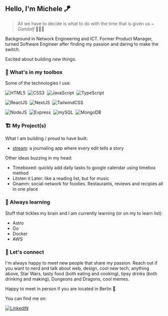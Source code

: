 ## Hello, I'm Michele 🪁

> All we have to decide is what to do with the time that is given us ~ _Gandalf_ 🧙🏻‍♂️

Background in Network Engineering and ICT. Former Product Manager, turned Software Engineer after finding my passion and daring to make the switch. 

Excited about building new things. 

### 🧰 What's in my toolbox

Some of the technologies I use:

![HTML5](https://img.shields.io/badge/HTML5-E34F26?&style=for-the-badge&logo=html5&logoColor=white)&nbsp;
![CSS3](https://img.shields.io/badge/CSS3-%231572B6?&style=for-the-badge&logo=css3&logoColor=white)&nbsp;
![JavaScript](https://img.shields.io/badge/JAVASCRIPT-323330?&style=for-the-badge&logo=javascript&logoColor=%23F7DF1E)&nbsp;
![TypeScript](https://img.shields.io/badge/TYPESCRIPT-%23007ACC?&style=for-the-badge&logo=typescript&logoColor=white)&nbsp;

![ReactJS](https://img.shields.io/badge/-ReactJs-61DAFB?logo=react&logoColor=white&style=for-the-badge)&nbsp;
![NextJS](https://img.shields.io/badge/next%20js-000000?style=for-the-badge&logo=nextdotjs&logoColor=white)&nbsp;
![TailwindCSS](https://img.shields.io/badge/Tailwind_CSS-38B2AC?style=for-the-badge&logo=tailwind-css&logoColor=white)&nbsp;

![NodeJS](https://img.shields.io/badge/Node%20js-339933?style=for-the-badge&logo=nodedotjs&logoColor=white)&nbsp;
![Express](	https://img.shields.io/badge/Express%20js-868786?style=for-the-badge&logo=express&logoColor=white)&nbsp;
![mySQL](https://img.shields.io/badge/MySQL-005C84?style=for-the-badge&logo=mysql&logoColor=white)&nbsp; 
![MongoDB](https://img.shields.io/badge/MongoDB-4EA94B?style=for-the-badge&logo=mongodb&logoColor=white)&nbsp;

### 🏗️ My Project(s)

What I am building / proud to have built:

- [stream](https://github.com/itzMaffi/Stream): a journaling app where every edit tells a story

Other ideas buzzing in my head:

- Timeboxed: quickly add daily tasks to google calendar using timebox method
- Litsten it Later: like a reading list, but for music
- Gnamm: social network for foodies. Restaurants, reviews and recipies all in one place

### 🌱 Always learning

Stuff that tickles my brain and I am currently learning (or on my to learn list):

- Astro
- Go
- Docker
- AWS

### 📯 Let's connect

I'm always happy to meet new people that share my passion. Reach out if you want to nerd and talk about web, design, cool new tech, anything above, Star Wars, tasty food (both eating and cooking), tipsy drinks (both drinking and making), Dungeons and Dragons, cool memes. 

Happy to meet in person if you are located in Berlin 🐻. 

You can find me on:

[![LinkedIN](https://img.shields.io/badge/LinkedIn-0077B5?style=for-the-badge&logo=linkedin&logoColor=white)](https://www.linkedin.com/in/maffeim/)

